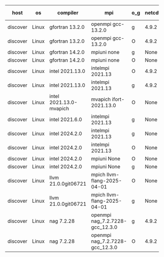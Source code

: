 

| host     | os       | compiler                              | mpi                      | o_g        | netcdf        | build       | u_pass          | u_fail          | s_pass            | s_fail            | e_pass             | e_fail             | nuopc_pass       | nuopc_fail       | artifacts link          |
|----------|----------|---------------------------------------|--------------------------|------------|---------------|-------------|-----------------|-----------------|-------------------|-------------------|--------------------|--------------------|------------------|------------------|-------------------------|
| discover | Linux | gfortran 13.2.0 | openmpi gcc-13.2.0  | g | 4.9.2  | PASS | 14228 | 0 | 51 | 0 | 80 | 0 | 57 | 0 | <a href="https://github.com/esmf-org/esmf-test-artifacts/tree/a6cf40bf3f9528ffd2a9cce7635bcbff6dac9328/develop/gfortran/13.2.0/g/openmpi/gcc-13.2.0" target="_blank">a6cf40b</a> | 
| discover | Linux | gfortran 13.2.0 | openmpi gcc-13.2.0  | O | 4.9.2  | PASS | 14228 | 0 | 51 | 0 | 80 | 0 | 57 | 0 | <a href="https://github.com/esmf-org/esmf-test-artifacts/tree/9de6ba1e7dcf700e3e0f6bf90467cabb42a188fc/develop/gfortran/13.2.0/O/openmpi/gcc-13.2.0" target="_blank">9de6ba1</a> | 
| discover | Linux | gfortran 14.2.0 | mpiuni none  | g | None  | PASS | 12559 | 0 | 9 | 0 | 42 | 0 | None | None | <a href="https://github.com/esmf-org/esmf-test-artifacts/tree/4b3886d41a2e71782e0be4a1fbbfe02857a9031e/develop/gfortran/14.2.0/g/mpiuni/none" target="_blank">4b3886d</a> | 
| discover | Linux | gfortran 14.2.0 | mpiuni none  | O | None  | PASS | 12559 | 0 | 9 | 0 | 42 | 0 | None | None | <a href="https://github.com/esmf-org/esmf-test-artifacts/tree/b8e41ef9266241bd1f581fc459a73b7715b9c2a1/develop/gfortran/14.2.0/O/mpiuni/none" target="_blank">b8e41ef</a> | 
| discover | Linux | intel 2021.13.0 | intelmpi 2021.13  | O | 4.9.2  | PASS | None | None | None | None | None | None | None | None | <a href="https://github.com/esmf-org/esmf-test-artifacts/tree/9c403ddc23c9540d19ab5f3f669ee3724bc31429/develop/intel/2021.13.0/O/intelmpi/2021.13" target="_blank">9c403dd</a> | 
| discover | Linux | intel 2021.13.0 | intelmpi 2021.13  | g | 4.9.2  | PASS | None | None | None | None | None | None | None | None | <a href="https://github.com/esmf-org/esmf-test-artifacts/tree/571ec1a5d48f37998ee5486dce5b633f781ac55c/develop/intel/2021.13.0/g/intelmpi/2021.13" target="_blank">571ec1a</a> | 
| discover | Linux | intel 2021.13.0-mvapich | mvapich ifort-2021.13.0  | O | None  | PASS | None | None | None | None | None | None | None | None | <a href="https://github.com/esmf-org/esmf-test-artifacts/tree/1ec7a4ea331699e4f2bd39bd3e0630fb5aa333ff/develop/intel/2021.13.0-mvapich/O/mvapich/ifort-2021.13.0" target="_blank">1ec7a4e</a> | 
| discover | Linux | intel 2021.6.0 | intelmpi 2021.13  | g | None  | PASS | None | None | None | None | None | None | None | None | <a href="https://github.com/esmf-org/esmf-test-artifacts/tree/e8b33bb992c7ad4a208257c4cc6cf5237514f060/develop/intel/2021.6.0/g/intelmpi/2021.13" target="_blank">e8b33bb</a> | 
| discover | Linux | intel 2024.2.0 | intelmpi 2021.13  | g | None  | PASS | None | None | None | None | None | None | None | None | <a href="https://github.com/esmf-org/esmf-test-artifacts/tree/ae5ce0272b6e35b283a166f2597baac3e3fbd206/develop/intel/2024.2.0/g/intelmpi/2021.13" target="_blank">ae5ce02</a> | 
| discover | Linux | intel 2024.2.0 | intelmpi 2021.13  | O | None  | PASS | None | None | None | None | None | None | None | None | <a href="https://github.com/esmf-org/esmf-test-artifacts/tree/1afe8ee48e44148ba72f35f7a77449a5121971dd/develop/intel/2024.2.0/O/intelmpi/2021.13" target="_blank">1afe8ee</a> | 
| discover | Linux | intel 2024.2.0 | mpiuni None  | O | None  | PASS | 12559 | 0 | 9 | 0 | 42 | 0 | None | None | <a href="https://github.com/esmf-org/esmf-test-artifacts/tree/929e0555b9575dae7be4e137716c59f1fd89928f/develop/intel/2024.2.0/O/mpiuni/None" target="_blank">929e055</a> | 
| discover | Linux | intel 2024.2.0 | mpiuni None  | g | None  | PASS | 12558 | 1 | 9 | 0 | 42 | 0 | None | None | <a href="https://github.com/esmf-org/esmf-test-artifacts/tree/f5c1c857e4ea8c41b0d7d891c6038f3ceb1a7d12/develop/intel/2024.2.0/g/mpiuni/None" target="_blank">f5c1c85</a> | 
| discover | Linux | llvm 21.0.0git06721 | mpich llvm-flang-2025-04-01  | O | None  | PASS | None | None | None | None | None | None | None | None | <a href="https://github.com/esmf-org/esmf-test-artifacts/tree/22cb77a93d4b10d56051d0ba2655c966645d29ee/develop/llvm/21.0.0git06721/O/mpich/llvm-flang-2025-04-01" target="_blank">22cb77a</a> | 
| discover | Linux | llvm 21.0.0git06721 | mpich llvm-flang-2025-04-01  | g | None  | PASS | None | None | None | None | None | None | None | None | <a href="https://github.com/esmf-org/esmf-test-artifacts/tree/6f896f4218598e9ff838f20d79d39787218e0d50/develop/llvm/21.0.0git06721/g/mpich/llvm-flang-2025-04-01" target="_blank">6f896f4</a> | 
| discover | Linux | nag 7.2.28 | openmpi nag_7.2.7228-gcc_12.3.0  | g | 4.9.2  | PASS | 14210 | 18 | 51 | 0 | 80 | 0 | 56 | 1 | <a href="https://github.com/esmf-org/esmf-test-artifacts/tree/5705c8149a636a8c8d785d98afbde634f6d367d4/develop/nag/7.2.28/g/openmpi/nag_7.2.7228-gcc_12.3.0" target="_blank">5705c81</a> | 
| discover | Linux | nag 7.2.28 | openmpi nag_7.2.7228-gcc_12.3.0  | O | 4.9.2  | PASS | 14228 | 0 | 51 | 0 | 80 | 0 | 56 | 1 | <a href="https://github.com/esmf-org/esmf-test-artifacts/tree/c0e9fa1ac98a99c487b6f8e9d520b3b3e4d8c845/develop/nag/7.2.28/O/openmpi/nag_7.2.7228-gcc_12.3.0" target="_blank">c0e9fa1</a> | 
